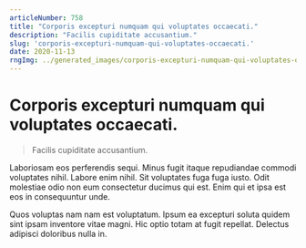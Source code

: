 ```yaml
---
articleNumber: 758
title: "Corporis excepturi numquam qui voluptates occaecati."
description: "Facilis cupiditate accusantium."
slug: 'corporis-excepturi-numquam-qui-voluptates-occaecati.'
date: 2020-11-13
rngImg: ../generated_images/corporis-excepturi-numquam-qui-voluptates-occaecati..jpg
---
```


# Corporis excepturi numquam qui voluptates occaecati.

> Facilis cupiditate accusantium.

Laboriosam eos perferendis sequi. Minus fugit itaque repudiandae commodi voluptates nihil. Labore enim nihil. Sit voluptates fuga fuga iusto. Odit molestiae odio non eum consectetur ducimus qui est. Enim qui et ipsa est eos in consequuntur unde.
 Quos voluptas nam nam est voluptatum. Ipsum ea excepturi soluta quidem sint ipsam inventore vitae magni. Hic optio totam at fugit repellat. Delectus adipisci doloribus nulla in.
